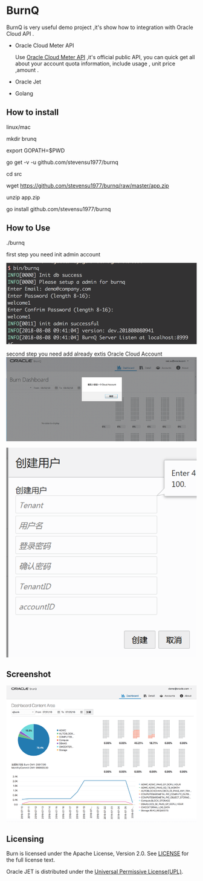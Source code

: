 # BurnQ

BurnQ is very useful demo project ,it's show how to integration with Oracle Cloud API .


* Oracle Cloud Meter API 
   
  Use [Oracle Cloud Meter API](https://docs.oracle.com/en/cloud/get-started/subscriptions-cloud/meter/QuickStart.html) ,it's official public API, you can quick get all about your account  quota information, include usage , unit price ,amount . 
   
* Oracle Jet

* Golang


## How to install 

linux/mac

mkdir brunq

export GOPATH=$PWD

go get -v -u github.com/stevensu1977/burnq

cd src

wget https://github.com/stevensu1977/burnq/raw/master/app.zip

unzip app.zip 


go install github.com/stevensu1977/burnq

## How to Use

./burnq

first step you need init admin account

![Screenshot](https://github.com/stevensu1977/burnq/blob/master/screenshot/init-admin.png?raw=true)

second step you need add already extis Oracle Cloud Account
  ![Screenshot](https://github.com/stevensu1977/burnq/blob/master/screenshot/add-account-01.png?raw=true)

  ![Screenshot](https://github.com/stevensu1977/burnq/blob/master/screenshot/add-account-02.png?raw=true)
    
    
## Screenshot

  ![Screenshot](https://github.com/stevensu1977/burnq/blob/master/screenshot/dashboard.png?raw=true)
  
  
## Licensing
Burn is licensed under the Apache License, Version 2.0. See [LICENSE](https://github.com/stevensu1977/burnq/blob/master/LICENSE) for the full license text.

Oracle JET is distributed under the [Universal Permissive License(UPL)](https://opensource.org/licenses/UPL).